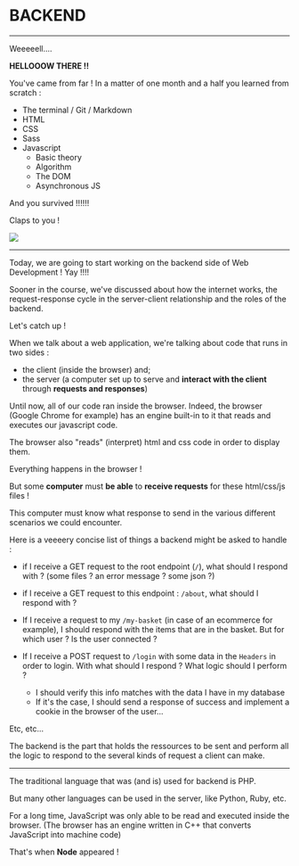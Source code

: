# BACKEND

---

Weeeeell....

**HELLOOOW THERE !!**

You've came from far !
In a matter of one month and a half you learned from scratch :

- The terminal / Git / Markdown
- HTML
- CSS
- Sass
- Javascript
  - Basic theory
  - Algorithm
  - The DOM
  - Asynchronous JS

And you survived !!!!!!

Claps to you !

![](https://media.giphy.com/media/Z7DaJ3vjTBWsE/giphy.gif)

---

Today, we are going to start working on the backend side of Web Development ! Yay !!!!

Sooner in the course, we've discussed about how the internet works, the request-response cycle in the server-client relationship and the roles of the backend.

Let's catch up !

When we talk about a web application, we're talking about code that runs in two sides :

- the client (inside the browser) and;
- the server (a computer set up to serve and **interact with the client** through **requests and responses**)

Until now, all of our code ran inside the browser. Indeed, the browser (Google Chrome for example) has an engine built-in to it that reads and executes our javascript code.

The browser also "reads" (interpret) html and css code in order to display them.

Everything happens in the browser !

But some **computer** must **be able** to **receive requests** for these html/css/js files !

This computer must know what response to send in the various different scenarios we could encounter.

Here is a veeeery concise list of things a backend might be asked to handle :

- if I receive a GET request to the root endpoint (`/`), what should I respond with ? (some files ? an error message ? some json ?)

- if I receive a GET request to this endpoint : `/about`, what should I respond with ?

- If I receive a request to my `/my-basket` (in case of an ecommerce for example), I should respond with the items that are in the basket. But for which user ? Is the user connected ?

- If I receive a POST request to `/login` with some data in the `Headers` in order to login. With what should I respond ? What logic should I perform ?

  - I should verify this info matches with the data I have in my database
  - If it's the case, I should send a response of success and implement a cookie in the browser of the user...

Etc, etc...

The backend is the part that holds the ressources to be sent and perform all the logic to respond to the several kinds of request a client can make.

---

The traditional language that was (and is) used for backend is PHP.

But many other languages can be used in the server, like Python, Ruby, etc.

For a long time, JavaScript was only able to be read and executed inside the browser. (The browser has an engine written in C++ that converts JavaScript into machine code)

That's when **Node** appeared !
